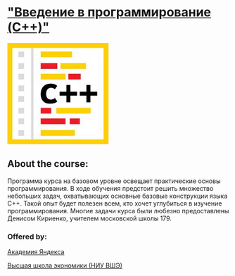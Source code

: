 # ["Введение в программирование (C++)"](https://stepik.org/course/363)

![alt tag](https://github.com/Xelerezex/learning-space/blob/learning-space/stepik-courses/stepik-introduction-to-programming-c%2B%2B/image2.jpg)

## About the course:

Программа курса на базовом уровне освещает практические основы программирования.
В ходе обучения предстоит решить множество небольших задач,
охватывающих основные базовые конструкции языка C++. Такой опыт будет полезен всем,
кто хочет углубиться в изучение программирования. Многие задачи курса были любезно
предоставлены Денисом Кириенко, учителем московской школы 179.



### Offered by:
[Академия Яндекса](https://academy.yandex.ru/)

[Высшая школа экономики (НИУ ВШЭ)](www.hse.ru)


